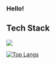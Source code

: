 ### Hello!

## Tech Stack
<img src="https://img.shields.io/badge/Flutter-02569B?style=flat-square&logo=Flutter&logoColor=white"/>




[![Top Langs](https://github-readme-stats.vercel.app/api/top-langs/?username=forests0&layout=compact)](https://github.com/forests0/github-readme-stats)
